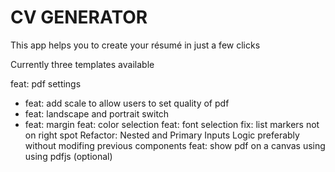 # CV GENERATOR

This app helps you to create your résumé in just a few clicks

Currently three templates available

feat: pdf settings
 - feat: add scale to allow users to set quality of pdf
 - feat: landscape and portrait switch
 - feat: margin
feat: color selection
feat: font selection
fix: list markers not on right spot
Refactor: Nested and Primary Inputs Logic preferably without modifing previous components
feat: show pdf on a canvas using using pdfjs (optional)

